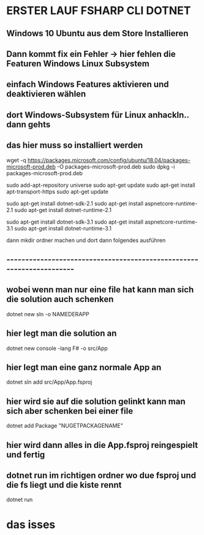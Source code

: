# ERSTER LAUF FSHARP CLI DOTNET
## Windows 10 Ubuntu aus dem Store Installieren
## Dann kommt fix ein Fehler -> hier fehlen die Featuren Windows Linux Subsystem
## einfach Windows Features aktivieren und deaktivieren wählen
## dort Windows-Subsystem für Linux anhackln.. dann gehts


## das hier muss so installiert werden 
wget -q https://packages.microsoft.com/config/ubuntu/18.04/packages-microsoft-prod.deb -O packages-microsoft-prod.deb
sudo dpkg -i packages-microsoft-prod.deb

sudo add-apt-repository universe
sudo apt-get update
sudo apt-get install apt-transport-https
sudo apt-get update

sudo apt-get install dotnet-sdk-2.1
sudo apt-get install aspnetcore-runtime-2.1
sudo apt-get install dotnet-runtime-2.1

sudo apt-get install dotnet-sdk-3.1
sudo apt-get install aspnetcore-runtime-3.1
sudo apt-get install dotnet-runtime-3.1




dann mkdir ordner machen
und dort dann folgendes ausführen


## ---------------------------------------------------------------------
## wobei wenn man nur eine file hat kann man sich die solution auch schenken


dotnet new sln -o NAMEDERAPP
## hier legt man die solution an


dotnet new console -lang F# -o src/App
## hier legt man eine ganz normale App an



dotnet sln add src/App/App.fsproj
## hier wird sie auf die solution gelinkt kann man sich aber schenken bei einer file


dotnet add Package "NUGETPACKAGENAME"
## hier wird dann alles in die App.fsproj reingespielt und fertig
## dotnet run im richtigen ordner wo due fsproj und die fs liegt und die kiste rennt

dotnet run


# das isses





